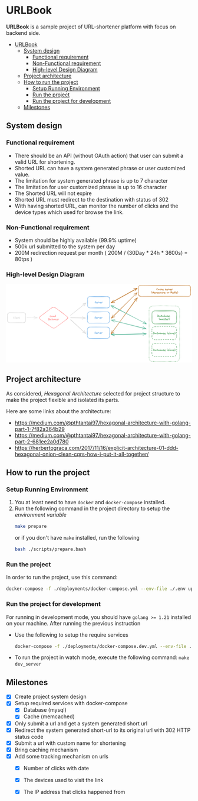 # URLBook
__URLBook__ is a sample project of URL-shortener platform with focus on backend side.

- [URLBook](#urlbook)
  - [System design](#system-design)
    - [Functional requirement](#functional-requirement)
    - [Non-Functional requirement](#non-functional-requirement)
    - [High-level Design Diagram](#high-level-design-diagram)
  - [Project architecture](#project-architecture)
  - [How to run the project](#how-to-run-the-project)
    - [Setup Running Environment](#setup-running-environment)
    - [Run the project](#run-the-project)
    - [Run the project for development](#run-the-project-for-development)
  - [Milestones](#milestones)

## System design
### Functional requirement
- There should be an API (without OAuth action) that user can submit a valid URL for shortening.
- Shorted URL can have a system generated phrase or user customized value.
- The limitation for system generated phrase is up to 7 character
- The limitation for user customized phrase is up to 16 character
- The Shorted URL will not expire
- Shorted URL must redirect to the destination with status of 302
- With having shorted URL, can monitor the number of clicks and the device types which used for browse the link.

### Non-Functional requirement
- System should be highly available (99.9% uptime)
- 500k url submitted to the system per day
- 200M redirection request per month ( 200M / (30Day * 24h * 3600s) = 80tps )

### High-level Design Diagram
<div style='width: auto; max-width: 1000px; margin: 10px auto;'>
    <img src='docs/design.png' alt='high-level-system-design' />
</div>

## Project architecture
As considered, _Hexagonal Architecture_ selected for project structure to make the project flexible and isolated its parts.

Here are some links about the architecture:
 - https://medium.com/@pthtantai97/hexagonal-architecture-with-golang-part-1-7f82a364b29 
 - https://medium.com/@pthtantai97/hexagonal-architecture-with-golang-part-2-681ee2a0d780
 - https://herbertograca.com/2017/11/16/explicit-architecture-01-ddd-hexagonal-onion-clean-cqrs-how-i-put-it-all-together/

## How to run the project
### Setup Running Environment
1. You at least need to have `docker` and `docker-compose` installed.
2. Run the following command in the project directory to setup the _environment variable_
   ```bash
   make prepare
   ```
   or if you don't have `make` installed, run the following
   ```bash
   bash ./scripts/prepare.bash
   ```
### Run the project
In order to run the project, use this command:
```bash
docker-compose -f ./deployments/docker-compose.yml --env-file ./.env up
```

### Run the project for development
For running in development mode, you should have  `golang >= 1.21` installed on your machine. After running the previous instruction
- Use the following to setup the require services
  ```bash
  docker-compose -f ./deployments/docker-compose.dev.yml --env-file ./.env up
  ```
- To run the project in watch mode, execute the following command: `make dev_server`


## Milestones
- [x] Create project system design
- [x] Setup required services with docker-compose
  - [x] Database (mysql)
  - [x] Cache (memcached)
- [x] Only submit a url and get a system generated short url
- [x] Redirect the system generated short-url to its original url with 302 HTTP status code
- [x] Submit a url with custom name for shortening
- [x] Bring caching mechanism
- [x] Add some tracking mechanism on urls
  - [x] Number of clicks with date
  - [x] The devices used to visit the link
  - [x] The IP address that clicks happened from 

